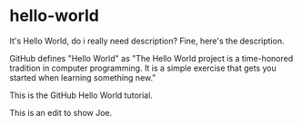 hello-world
===========

It's Hello World, do i really need  description?
Fine, here's the description.

GitHub defines "Hello World" as "The Hello World project is a time-honored tradition in computer programming. It is a simple exercise that gets you started when learning something new."

This is the GitHub Hello World tutorial.

This is an edit to show Joe.
